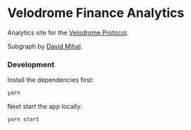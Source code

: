 # Velodrome Finance Analytics

Analytics site for the [Velodrome Protocol](https://velodrome.finance).

Subgraph by [David Mihal](https://github.com/dmihal/velodrome-subgraph).

### Development

Install the dependencies first:

```bash
yarn
```

Next start the app locally:

```bash
yarn start
```

